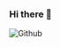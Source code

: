 ### Hi there 👋

![Github](https://user-images.githubusercontent.com/46786100/115770702-52dfcb00-a3ad-11eb-94e9-157f577e5f0b.jpg)

<!--
**MarkowskiRafal/MarkowskiRafal** is a ✨ _special_ ✨ repository because its `README.md` (this file) appears on your GitHub profile.

Here are some ideas to get you started:

- 🔭 I’m currently working on ...
- 🌱 I’m currently learning ...
- 👯 I’m looking to collaborate on ...
- 🤔 I’m looking for help with ...
- 💬 Ask me about ...
- 📫 How to reach me: ...
- 😄 Pronouns: ...
- ⚡ Fun fact: ...
-->
